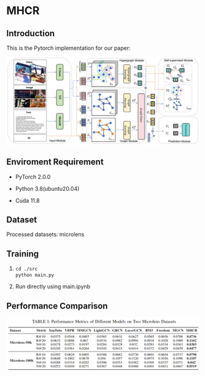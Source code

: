 # MHCR


## Introduction

This is the Pytorch implementation for our  paper:

![overview_20240910181740_00](./README.assets/overview_20240910181740_00.jpg)

## Enviroment Requirement
- PyTorch 2.0.0

- Python 3.8(ubuntu20.04)

- Cuda 11.8

  

## Dataset

Processed datasets: microlens

## Training

1.   ```
     cd ./src
     python main.py
     ```

2. Run directly using main.ipynb

## Performance Comparison

![image-20240909204930859](./README.assets/image-20240909204930859.png)

